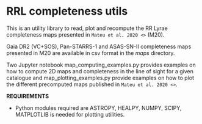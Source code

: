 # **RRL completeness utils**

This is an utility library to read, plot and recompute the RR Lyrae completeness maps presented in `Mateu et al. 2020 <>` (M20).

Gaia DR2 (VC+SOS), Pan-STARRS-1 and ASAS-SN-II completeness maps presented in M20 are available in csv format in the *maps* directory.

Two Jupyter notebook map_computing_examples.py provides examples on how to compute 2D maps and completeness in the line of sight for a given catalogue and map_plotting_examples.py provide examples on how to plot the different precomputed maps published in `Mateu et al. 2020 <>`.

**REQUIREMENTS**

- Python modules required are ASTROPY, HEALPY, NUMPY, SCIPY, MATPLOTLIB is needed for plotting utilities.
